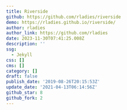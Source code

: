 ```yaml
---
title: Riverside
github: https://github.com/rladies/riverside
demo: https://rladies.github.io/riverside/
author: rladies
author_link: https://github.com/rladies
date: 2023-11-30T07:41:25.008Z
description: ''
ssg:
  - Jekyll
css: []
cms: []
category: []
draft: false
publish_date: '2019-08-26T20:15:53Z'
update_date: '2021-04-13T06:14:56Z'
github_star: 8
github_fork: 2
---
```


